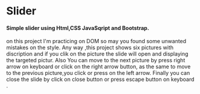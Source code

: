 # Slider
#### Simple slider using Html,CSS JavaSqript and Bootstrap.
on this project I'm practicing on DOM so may you found some unwanted mistakes on the style.
Any way ,this project shows six pictures with discription and if you clik on the picture the slide will open and displaying the targeted pictur.
Also You can move to the next picture by press right arrow on keyboard or click on the right arrow button, as the same to move to the previous picture,you click or press on the left arrow.
Finally you can close the slide by click on close button or press escape button on keyboard .
